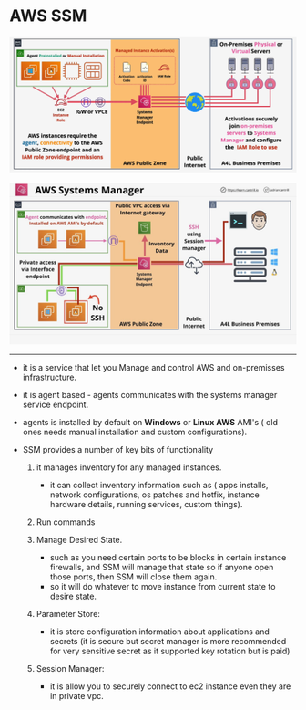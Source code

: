 # AWS SSM

![ssm-agent-connectivity](images/ssm-agent-connectivity.png)

![ssm-features](images/ssm-overview.png)

---

- it is a service that let you Manage and control AWS and on-premisses infrastructure.
- it is agent based - agents communicates with the systems manager service endpoint.
- agents is installed by default on **Windows** or **Linux AWS** AMI's ( old ones needs manual installation and custom configurations).

- SSM provides a number of key bits of functionality

  1. it manages inventory for any managed instances.
     - it can collect inventory information such as ( apps installs, network configurations, os patches and hotfix, instance hardware details, running services, custom things).
  2. Run commands
  3. Manage Desired State.

     - such as you need certain ports to be blocks in certain instance firewalls, and SSM will manage that state so if anyone open those ports, then SSM will close them again.
     - so it will do whatever to move instance from current state to desire state.

  4. Parameter Store:

     - it is store configuration information about applications and secrets (it is secure but secret manager is more recommended for very sensitive secret as it supported key rotation but is paid)

  5. Session Manager:
     - it is allow you to securely connect to ec2 instance even they are in private vpc.

